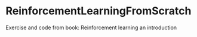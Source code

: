 # ReinforcementLearningFromScratch
Exercise and code from book: Reinforcement learning an introduction
